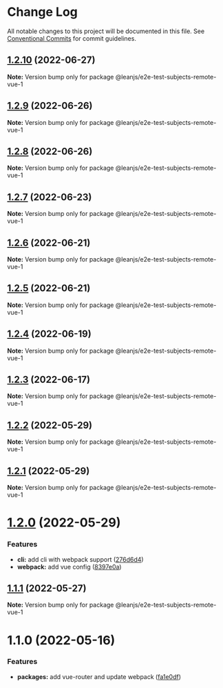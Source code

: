 # Change Log

All notable changes to this project will be documented in this file.
See [Conventional Commits](https://conventionalcommits.org) for commit guidelines.

## [1.2.10](https://github.com/leanjs/leanjs/compare/@leanjs/e2e-test-subjects-remote-vue-1@1.2.9...@leanjs/e2e-test-subjects-remote-vue-1@1.2.10) (2022-06-27)

**Note:** Version bump only for package @leanjs/e2e-test-subjects-remote-vue-1





## [1.2.9](https://github.com/leanjs/leanjs/compare/@leanjs/e2e-test-subjects-remote-vue-1@1.2.8...@leanjs/e2e-test-subjects-remote-vue-1@1.2.9) (2022-06-26)

**Note:** Version bump only for package @leanjs/e2e-test-subjects-remote-vue-1





## [1.2.8](https://github.com/leanjs/leanjs/compare/@leanjs/e2e-test-subjects-remote-vue-1@1.2.7...@leanjs/e2e-test-subjects-remote-vue-1@1.2.8) (2022-06-26)

**Note:** Version bump only for package @leanjs/e2e-test-subjects-remote-vue-1





## [1.2.7](https://github.com/leanjs/leanjs/compare/@leanjs/e2e-test-subjects-remote-vue-1@1.2.6...@leanjs/e2e-test-subjects-remote-vue-1@1.2.7) (2022-06-23)

**Note:** Version bump only for package @leanjs/e2e-test-subjects-remote-vue-1





## [1.2.6](https://github.com/leanjs/leanjs/compare/@leanjs/e2e-test-subjects-remote-vue-1@1.2.5...@leanjs/e2e-test-subjects-remote-vue-1@1.2.6) (2022-06-21)

**Note:** Version bump only for package @leanjs/e2e-test-subjects-remote-vue-1





## [1.2.5](https://github.com/leanjs/leanjs/compare/@leanjs/e2e-test-subjects-remote-vue-1@1.2.4...@leanjs/e2e-test-subjects-remote-vue-1@1.2.5) (2022-06-21)

**Note:** Version bump only for package @leanjs/e2e-test-subjects-remote-vue-1





## [1.2.4](https://github.com/leanjs/leanjs/compare/@leanjs/e2e-test-subjects-remote-vue-1@1.2.3...@leanjs/e2e-test-subjects-remote-vue-1@1.2.4) (2022-06-19)

**Note:** Version bump only for package @leanjs/e2e-test-subjects-remote-vue-1





## [1.2.3](https://github.com/leanjs/leanjs/compare/@leanjs/e2e-test-subjects-remote-vue-1@1.2.2...@leanjs/e2e-test-subjects-remote-vue-1@1.2.3) (2022-06-17)

**Note:** Version bump only for package @leanjs/e2e-test-subjects-remote-vue-1





## [1.2.2](https://github.com/leanjs/leanjs/compare/@leanjs/e2e-test-subjects-remote-vue-1@1.2.1...@leanjs/e2e-test-subjects-remote-vue-1@1.2.2) (2022-05-29)

**Note:** Version bump only for package @leanjs/e2e-test-subjects-remote-vue-1





## [1.2.1](https://github.com/leanjs/leanjs/compare/@leanjs/e2e-test-subjects-remote-vue-1@1.2.0...@leanjs/e2e-test-subjects-remote-vue-1@1.2.1) (2022-05-29)

**Note:** Version bump only for package @leanjs/e2e-test-subjects-remote-vue-1





# [1.2.0](https://github.com/leanjs/leanjs/compare/@leanjs/e2e-test-subjects-remote-vue-1@1.1.1...@leanjs/e2e-test-subjects-remote-vue-1@1.2.0) (2022-05-29)


### Features

* **cli:** add cli with webpack support ([276d6d4](https://github.com/leanjs/leanjs/commit/276d6d4aab1c40c74ecf9eeeffa3046a9ce5026c))
* **webpack:** add vue config ([8397e0a](https://github.com/leanjs/leanjs/commit/8397e0aeb8b4d4278213f227ac003c71d9e3db39))





## [1.1.1](https://github.com/leanjs/leanjs/compare/@leanjs/e2e-test-subjects-remote-vue-1@1.1.0...@leanjs/e2e-test-subjects-remote-vue-1@1.1.1) (2022-05-27)

**Note:** Version bump only for package @leanjs/e2e-test-subjects-remote-vue-1





# 1.1.0 (2022-05-16)


### Features

* **packages:** add vue-router and update webpack ([fa1e0df](https://github.com/leanjs/leanjs/commit/fa1e0df3a28a7b015340b6ebf4f379c8912647e1))
